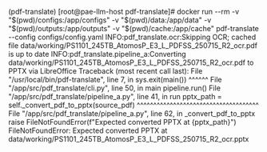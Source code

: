 (pdf-translate) [root@pae-llm-host pdf-translate]#    docker run --rm      -v "$(pwd)/configs:/app/configs"      -v "$(pwd)/data:/app/data"      -v "$(pwd)/outputs:/app/outputs"      -v "$(pwd)/cache:/app/cache"      pdf-translate --config configs/config.yaml
INFO:pdf_translate.ocr:Skipping OCR; cached file data/working/PS1101_245TB_AtomosP_E3_L_PDFSS_250715_R2_ocr.pdf is up to date
INFO:pdf_translate.pipeline_a:Converting data/working/PS1101_245TB_AtomosP_E3_L_PDFSS_250715_R2_ocr.pdf to PPTX via LibreOffice
Traceback (most recent call last):
  File "/usr/local/bin/pdf-translate", line 7, in <module>
    sys.exit(main())
             ^^^^^^
  File "/app/src/pdf_translate/cli.py", line 50, in main
    pipeline.run()
  File "/app/src/pdf_translate/pipeline_a.py", line 41, in run
    pptx_path = self._convert_pdf_to_pptx(source_pdf)
                ^^^^^^^^^^^^^^^^^^^^^^^^^^^^^^^^^^^^^
  File "/app/src/pdf_translate/pipeline_a.py", line 62, in _convert_pdf_to_pptx
    raise FileNotFoundError(f"Expected converted PPTX at {pptx_path}")
FileNotFoundError: Expected converted PPTX at data/working/PS1101_245TB_AtomosP_E3_L_PDFSS_250715_R2_ocr.pptx
